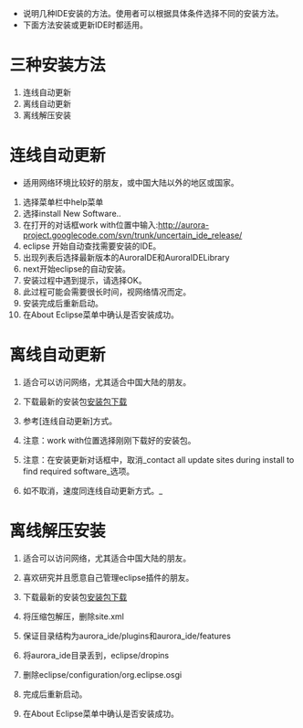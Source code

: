   * 说明几种IDE安装的方法。使用者可以根据具体条件选择不同的安装方法。
  * 下面方法安装或更新IDE时都适用。

# 三种安装方法 #
  1. 连线自动更新
  1. 离线自动更新
  1. 离线解压安装

# 连线自动更新 #

  * 适用网络环境比较好的朋友，或中国大陆以外的地区或国家。

  1. 选择菜单栏中help菜单
  1. 选择install New Software..
  1. 在打开的对话框work with位置中输入:http://aurora-project.googlecode.com/svn/trunk/uncertain_ide_release/
  1. eclipse 开始自动查找需要安装的IDE。
  1. 出现列表后选择最新版本的AuroraIDE和AuroraIDELibrary
  1. next开始eclipse的自动安装。
  1. 安装过程中遇到提示，请选择OK。
  1. 此过程可能会需要很长时间，视网络情况而定。
  1. 安装完成后重新启动。
  1. 在About Eclipse菜单中确认是否安装成功。

# 离线自动更新 #

  1. 适合可以访问网络，尤其适合中国大陆的朋友。

  1. 下载最新的安装包[安装包下载](http://aurora-project.googlecode.com/svn/trunk/uncertain_ide_release/Aurora_IDE.zip)
  1. 参考[连线自动更新]方式。
  1. 注意：work with位置选择刚刚下载好的安装包。
  1. 注意：在安装更新对话框中，取消\_contact all update sites during install to find required software_选项。
  1. 如不取消，速度同连线自动更新方式。_

# 离线解压安装 #

  1. 适合可以访问网络，尤其适合中国大陆的朋友。
  1. 喜欢研究并且愿意自己管理eclipse插件的朋友。

  1. 下载最新的安装包[安装包下载](http://aurora-project.googlecode.com/svn/trunk/uncertain_ide_release/Aurora_IDE.zip)
  1. 将压缩包解压，删除site.xml
  1. 保证目录结构为aurora\_ide/plugins和aurora\_ide/features
  1. 将aurora\_ide目录丢到，eclipse/dropins
  1. 删除eclipse/configuration/org.eclipse.osgi
  1. 完成后重新启动。
  1. 在About Eclipse菜单中确认是否安装成功。